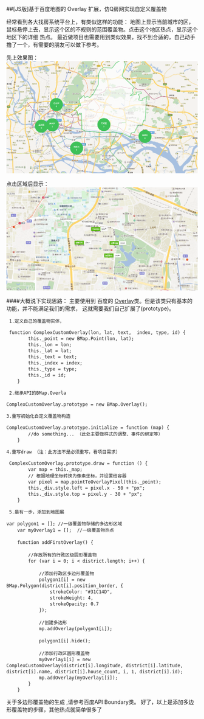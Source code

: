 ##[JS版]基于百度地图的 Overlay 扩展，仿Q房网实现自定义覆盖物

经常看到各大找房系统平台上，有类似这样的功能： 地图上显示当前城市的区，鼠标悬停上去，显示这个区的不规则的范围覆盖物。点击这个地区热点，显示这个地区下的详细 热点。 最近做项目也需要用到类似效果，找不到合适的，自己动手撸了一个，有需要的朋友可以做下参考。

 先上效果图：
 ![显示区域覆盖物](https://github.com/loycoder/-Overlay-Q-/blob/master/images/preview.png)

点击区域后显示：
![这里写图片描述](https://github.com/loycoder/-Overlay-Q-/blob/master/images/click-preview.png)

 
####大概说下实现思路：
   主要使用到 百度的 [Overlay](http://developer.baidu.com/map/reference/index.php?title=Class:%E8%A6%86%E7%9B%96%E7%89%A9%E7%B1%BB/Overlay)类。但是该类只有基本的功能，并不能满足我们的需求， 这就需要我们自己扩展了(prototype)。
    
     1.定义自己的覆盖物实体，
```
 function ComplexCustomOverlay(lon, lat, text,  index, type, id) {
        this._point = new BMap.Point(lon, lat);
        this._lon = lon;
        this._lat = lat;
        this._text = text;
        this._index = index;
        this._type = type;
        this._id = id;
    }
```
     2.继承API的BMap.Overla     
```
ComplexCustomOverlay.prototype = new BMap.Overlay();
```


	3.重写初始化自定义覆盖物构造

```
ComplexCustomOverlay.prototype.initialize = function (map) {
		//do something... （此处主要做样式的调整、事件的绑定等）
	}
```

	4.重写draw （注：此方法不是必须重写，看项目需求）

```
 ComplexCustomOverlay.prototype.draw = function () {
        var map = this._map;
        // 根据地理坐标转换为像素坐标，并设置给容器
        var pixel = map.pointToOverlayPixel(this._point);
        this._div.style.left = pixel.x - 50 + "px";
        this._div.style.top = pixel.y - 30 + "px";
    }
```
     5.最有一步，添加到地图展     
```
var polygon1 = []; //一级覆盖物存储的多边形区域
    var myOverlay1 = [];  //一级覆盖物热点

    function addFirstOverlay() {

        //存放所有的行政区级圆形覆盖物
        for (var i = 0; i < district.length; i++) {

            //添加行政区多边形覆盖物
            polygon1[i] = new BMap.Polygon(district[i].position_border, {
                strokeColor: "#31C14D",
                strokeWeight: 4,
                strokeOpacity: 0.7
            });

            //创建多边形
            mp.addOverlay(polygon1[i]);

            polygon1[i].hide();

            //添加行政区圆形覆盖物
            myOverlay1[i] = new ComplexCustomOverlay(district[i].longitude, district[i].latitude, district[i].name, district[i].house_count, i, 1, district[i].id);
            mp.addOverlay(myOverlay1[i]);
        }
    }
```

关于多边形覆盖物的生成 ,请参考百度API Boundary类。 
好了，以上是添加多边形覆盖物的步骤，其他热点就简单很多了

